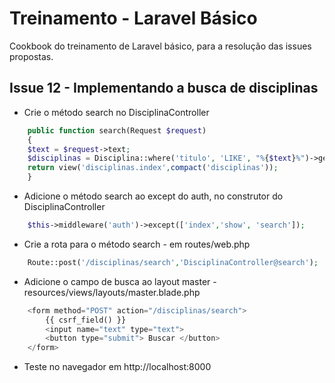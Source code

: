 # Treinamento - Laravel Básico

Cookbook do treinamento de Laravel básico, para a resolução das issues propostas.

## Issue 12 - Implementando a busca de disciplinas

- Crie o método search no DisciplinaController
```php
    public function search(Request $request)
    {
	$text = $request->text;
	$disciplinas = Disciplina::where('titulo', 'LIKE', "%{$text}%")->get();
	return view('disciplinas.index',compact('disciplinas'));
    }
```

- Adicione o método search ao except do auth, no construtor do DisciplinaController
```php
	$this->middleware('auth')->except(['index','show', 'search']);
```

- Crie a rota para o método search - em routes/web.php
```php
	Route::post('/disciplinas/search','DisciplinaController@search');
```

- Adicione o campo de busca ao layout master - resources/views/layouts/master.blade.php
```php
	<form method="POST" action="/disciplinas/search">
		{{ csrf_field() }}
		<input name="text" type="text">
		<button type="submit"> Buscar </button>
	</form>
```

- Teste no navegador em http://localhost:8000
